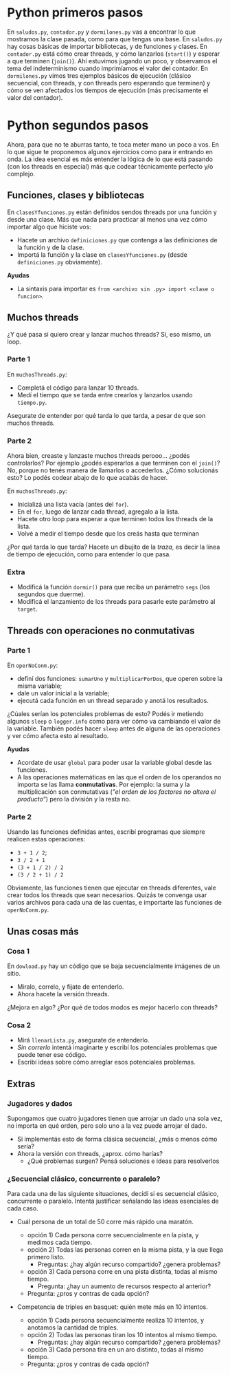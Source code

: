 # Python primeros pasos

En `saludos.py`, `contador.py` y `dormilones.py` vas a encontrar lo que mostramos la clase pasada, como para que tengas una base.
En `saludos.py` hay cosas básicas de importar bibliotecas, y de funciones y clases.
En `contador.py` está cómo crear threads, y cómo lanzarlos (`start()`) y esperar a que terminen (`join()`).  Ahí estuvimos jugando un poco, y observamos el tema del indeterminismo cuando imprimíamos el valor del contador.
En `dormilones.py` vimos tres ejemplos básicos de ejecución (clásico secuencial, con threads, y con threads pero esperando que terminen) y cómo se ven afectados los tiempos de ejecución (más precisamente el valor del contador).

# Python segundos pasos

Ahora, para que no te aburras tanto, te toca meter mano un poco a vos. En lo que sigue te proponemos algunos ejercicios como para ir entrando en onda.
La idea esencial es más entender la lógica de lo que está pasando (con los threads en especial) más que codear técnicamente perfecto y/o complejo.

## Funciones, clases y bibliotecas

En `clasesYfunciones.py` están definidos sendos threads por una función y desde una clase. Más que nada para practicar al menos una vez cómo importar algo que hiciste vos:
* Hacete un archivo `definiciones.py` que contenga a las definiciones de la función y de la clase.
* Importá la función y la clase en `clasesYfunciones.py` (desde `definiciones.py` obviamente).

**Ayudas**
* La sintaxis para importar es `from <archivo sin .py> import <clase o funcion>`.

## Muchos threads

¿Y qué pasa si quiero crear y lanzar muchos threads? Sí, eso mismo, un loop.

### Parte 1
En `muchosThreads.py`:
* Completá el código para lanzar 10 threads.
* Medí el tiempo que se tarda entre crearlos y lanzarlos usando `tiempo.py`.

Asegurate de entender por qué tarda lo que tarda, a pesar de que son muchos threads.

### Parte 2
Ahora bien, creaste y lanzaste muchos threads perooo... ¿podés controlarlos? Por ejemplo ¿podés esperarlos a que terminen con el `join()`? No, porque no tenés manera de llamarlos o accederlos. ¿Cómo solucionás esto? Lo podés codear abajo de lo que acabás de hacer.

En `muchosThreads.py`:
* Inicializá una lista vacía (antes del `for`).
* En el `for`, luego de lanzar cada thread, agregalo a la lista.
* Hacete otro loop para esperar a que terminen todos los threads de la lista.
* Volvé a medir el tiempo desde que los creás hasta que terminan

¿Por qué tarda lo que tarda? Hacete un dibujito de la *traza*, es decir la línea de tiempo de ejecución, como para entender lo que pasa.

### Extra
* Modificá la función `dormir()` para que reciba un parámetro `segs` (los segundos que duerme). 
* Modificá el lanzamiento de los threads para pasarle este parámetro al `target`.

## Threads con operaciones no conmutativas

### Parte 1
En `operNoConm.py`:
* definí dos funciones: `sumarUno` y `multiplicarPorDos`, que operen sobre la misma variable;
* dale un valor inicial a la variable;
* ejecutá cada función en un thread separado y anotá los resultados.

¿Cúales serían los potenciales problemas de esto? Podés ir metiendo algunos `sleep` o `logger.info` como para ver cómo va cambiando el valor de la variable. También podés hacer `sleep` antes de alguna de las operaciones y ver cómo afecta esto al resultado.

**Ayudas**
* Acordate de usar `global` para poder usar la variable global desde las funciones.
* A las operaciones matemáticas en las que el orden de los operandos no importa se las llama **conmutativas**. Por ejemplo: la suma y la multiplicación son conmutativas (_"el orden de los factores no altera el producto"_) pero la división y la resta no.

### Parte 2
Usando las funciones definidas antes, escribí programas que siempre realicen estas operaciones:
* `3 + 1 / 2`;
* `3 / 2 + 1`
* `(3 + 1 / 2) / 2` 
* `(3 / 2 + 1) / 2`

Obviamente, las funciones tienen que ejecutar en threads diferentes, vale crear todos los threads que sean necesarios. Quizás te convenga usar varios archivos para cada una de las cuentas, e importarte las funciones de `operNoConm.py`.

## Unas cosas más

### Cosa 1
En `dowload.py` hay un código que se baja secuencialmente imágenes de un sitio.
* Miralo, correlo, y fijate de entenderlo.
* Ahora hacete la versión threads.

¿Mejora en algo? ¿Por qué de todos modos es mejor hacerlo con threads?

### Cosa 2
* Mirá `llenarLista.py`, asegurate de entenderlo.
* *Sin correrlo* intentá imaginarte y escribí los potenciales problemas que puede tener ese código.
* Escribí ideas sobre cómo arreglar esos potenciales problemas.

## Extras

### Jugadores y dados

Supongamos que cuatro jugadores tienen que arrojar un dado una sola vez, no importa en qué orden, pero solo uno a la vez puede arrojar el dado.

- Si implementás esto de forma clásica secuencial, ¿más o menos cómo sería?
- Ahora la versión con threads, ¿aprox. cómo harías?
    - ¿Qué problemas surgen? Pensá soluciones e ideas para resolverlos

### ¿Secuencial clásico, concurrente o paralelo?

Para cada una de las siguiente situaciones, decidí si es secuencial clásico, concurrente o paralelo. Intentá justificar señalando las ideas esenciales de cada caso.

- Cuál persona de un total de 50 corre más rápido una maratón.
    - opción 1) Cada persona corre secuencialmente en la pista, y medimos cada tiempo.
    - opción 2) Todas las personas corren en la misma pista, y la que llega primero listo.
		- Preguntas: ¿hay algún recurso compartido? ¿genera problemas?
    - opción 3) Cada persona corre en una pista distinta, todas al mismo tiempo.
		- Pregunta: ¿hay un aumento de recursos respecto al anterior?
    - Pregunta: ¿pros y contras de cada opción?

- Competencia de triples en basquet: quién mete más en 10 intentos.
    - opción 1) Cada persona secuencialmente realiza 10 intentos, y anotamos la cantidad de triples.
    - opción 2) Todas las personas tiran los 10 intentos al mismo tiempo.
		- Preguntas: ¿hay algún recurso compartido? ¿genera problemas?
    - opción 3) Cada persona tira en un aro distinto, todas al mismo tiempo.
    - Pregunta: ¿pros y contras de cada opción?

